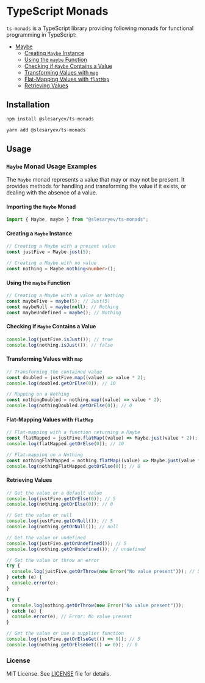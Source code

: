 # TypeScript Monads

`ts-monads` is a TypeScript library providing following monads for functional programming in TypeScript:

- [Maybe](#maybe-monad-usage-examples)
  - [Creating `Maybe` Instance](#creating-a-maybe-instance)
  - [Using the `maybe` Function](#using-the-maybe-function)
  - [Checking if `Maybe` Contains a Value](#checking-if-maybe-contains-a-value)
  - [Transforming Values with `map`](#transforming-values-with-map)
  - [Flat-Mapping Values with `flatMap`](#flat-mapping-values-with-flatmap)
  - [Retrieving Values](#retrieving-values)

## Installation

```bash
npm install @slesaryev/ts-monads
```

```bash
yarn add @slesaryev/ts-monads
```

## Usage

### `Maybe` Monad Usage Examples

The `Maybe` monad represents a value that may or may not be present. It provides methods for handling and transforming the value if it exists, or dealing with the absence of a value.

#### Importing the `Maybe` Monad

```typescript
import { Maybe, maybe } from "@slesaryev/ts-monads";
```

#### Creating a `Maybe` Instance

```typescript
// Creating a Maybe with a present value
const justFive = Maybe.just(5);

// Creating a Maybe with no value
const nothing = Maybe.nothing<number>();
```

#### Using the `maybe` Function

```typescript
// Creating a Maybe with a value or Nothing
const maybeFive = maybe(5); // Just(5)
const maybeNull = maybe(null); // Nothing
const maybeUndefined = maybe(); // Nothing
```

#### Checking if `Maybe` Contains a Value

```typescript
console.log(justFive.isJust()); // true
console.log(nothing.isJust()); // false
```

#### Transforming Values with `map`

```typescript
// Transforming the contained value
const doubled = justFive.map((value) => value * 2);
console.log(doubled.getOrElse(0)); // 10

// Mapping on a Nothing
const nothingDoubled = nothing.map((value) => value * 2);
console.log(nothingDoubled.getOrElse(0)); // 0
```

#### Flat-Mapping Values with `flatMap`

```typescript
// Flat-mapping with a function returning a Maybe
const flatMapped = justFive.flatMap((value) => Maybe.just(value * 2));
console.log(flatMapped.getOrElse(0)); // 10

// Flat-mapping on a Nothing
const nothingFlatMapped = nothing.flatMap((value) => Maybe.just(value * 2));
console.log(nothingFlatMapped.getOrElse(0)); // 0
```

#### Retrieving Values

```typescript
// Get the value or a default value
console.log(justFive.getOrElse(0)); // 5
console.log(nothing.getOrElse(0)); // 0

// Get the value or null
console.log(justFive.getOrNull()); // 5
console.log(nothing.getOrNull()); // null

// Get the value or undefined
console.log(justFive.getOrUndefined()); // 5
console.log(nothing.getOrUndefined()); // undefined

// Get the value or throw an error
try {
  console.log(justFive.getOrThrow(new Error("No value present"))); // 5
} catch (e) {
  console.error(e);
}

try {
  console.log(nothing.getOrThrow(new Error("No value present")));
} catch (e) {
  console.error(e); // Error: No value present
}

// Get the value or use a supplier function
console.log(justFive.getOrElseGet(() => 0)); // 5
console.log(nothing.getOrElseGet(() => 0)); // 0
```

### License

MIT License. See [LICENSE](LICENSE) file for details.
